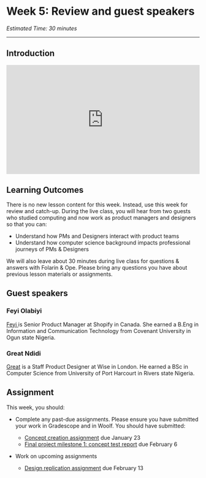 
# Week 5: Review and guest speakers

*Estimated Time: 30 minutes*

---

## Introduction

<div style="position: relative; padding-bottom: 56.25%; height: 0;">
  <iframe width="560" height="315" src="https://www.youtube.com/embed/n7Jn3YC9ACk" title="YouTube video player" frameborder="0" allow="accelerometer; autoplay; clipboard-write; encrypted-media; gyroscope; picture-in-picture; web-share" allowfullscreen style="position: absolute; top: 0; left: 0; width: 100%; height: 100%;"></iframe>
</div>


## Learning Outcomes

There is no new lesson content for this week. Instead, use this week for review and catch-up. During the live class, you will hear from two guests who studied computing and now work as product managers and designers so that you can:
- Understand how PMs and Designers interact with product teams
- Understand how computer science background impacts professional journeys of PMs & Designers

We will also leave about 30 minutes during live class for questions & answers with Folarin & Ope. Please bring any questions you have about previous lesson materials or assignments. 

## Guest speakers
### Feyi Olabiyi
<a href="https://www.linkedin.com/in/feyi-olabiyi/" target="_blank">Feyi </a> is Senior Product Manager at Shopify in Canada. She earned a B.Eng in Information and Communication Technology from Covenant University in Ogun state Nigeria.

### Great Ndidi
<a href="https://www.linkedin.com/in/greatndidi/" target="_blank">Great</a> is a Staff Product Designer at Wise in London. He earned a BSc in Computer Science from University of Port Harcourt in Rivers state Nigeria.

## Assignment

This week, you should:
- Complete any past-due assignments. Please ensure you have submitted your work in Gradescope and in Woolf. You should have submitted:
  - [Concept creation assignment](/assignment-concept-tests.html) due January 23
  - [Final project milestone 1: concept test report](/concept-testing.html) due February 6
  
  
- Work on upcoming assignments
  - [Design replication assignment](/assignment-design-replication.html) due February 13


